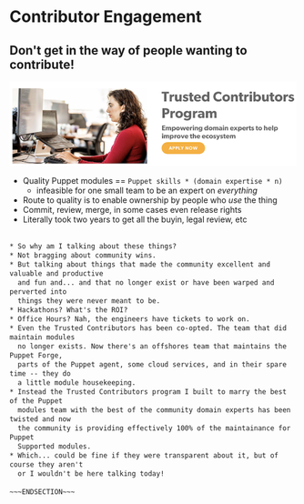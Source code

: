 <!SLIDE >
# Contributor Engagement
## Don't get in the way of people wanting to contribute!

![Trusted Contributor program](/_images/trusted_contributor.png)

* Quality Puppet modules == `Puppet skills * (domain expertise * n)`
  * infeasible for one small team to be an expert on *everything*
* Route to quality is to enable ownership by people who *use* the thing
* Commit, review, merge, in some cases even release rights
* Literally took two years to get all the buyin, legal review, etc

~~~SECTION:notes~~~

* So why am I talking about these things?
* Not bragging about community wins.
* But talking about things that made the community excellent and valuable and productive
  and fun and... and that no longer exist or have been warped and perverted into
  things they were never meant to be.
* Hackathons? What's the ROI?
* Office Hours? Nah, the engineers have tickets to work on.
* Even the Trusted Contributors has been co-opted. The team that did maintain modules
  no longer exists. Now there's an offshores team that maintains the Puppet Forge,
  parts of the Puppet agent, some cloud services, and in their spare time -- they do
  a little module housekeeping.
* Instead the Trusted Contributors program I built to marry the best of the Puppet
  modules team with the best of the community domain experts has been twisted and now
  the community is providing effectively 100% of the maintainance for Puppet
  Supported modules.
* Which... could be fine if they were transparent about it, but of course they aren't
  or I wouldn't be here talking today!

~~~ENDSECTION~~~
